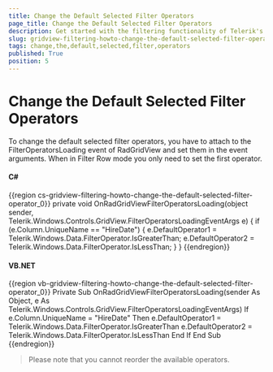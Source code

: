 ```yaml
---
title: Change the Default Selected Filter Operators
page_title: Change the Default Selected Filter Operators
description: Get started with the filtering functionality of Telerik's WPF DataGrid and learn how to change the default selected filter operators.
slug: gridview-filtering-howto-change-the-default-selected-filter-operator
tags: change,the,default,selected,filter,operators
published: True
position: 5
---
```


# Change the Default Selected Filter Operators

To change the default selected filter operators, you have to attach to the FilterOperatorsLoading event of RadGridView and set them in the event arguments. When in Filter Row mode you only need to set the first operator.

#### __C#__

{{region cs-gridview-filtering-howto-change-the-default-selected-filter-operator_0}}
	private void OnRadGridViewFilterOperatorsLoading(object sender, Telerik.Windows.Controls.GridView.FilterOperatorsLoadingEventArgs e)
	{
	    if (e.Column.UniqueName == "HireDate")
	    {
	        e.DefaultOperator1 = Telerik.Windows.Data.FilterOperator.IsGreaterThan;
	        e.DefaultOperator2 = Telerik.Windows.Data.FilterOperator.IsLessThan;
	    }
	}
{{endregion}}

#### __VB.NET__

{{region vb-gridview-filtering-howto-change-the-default-selected-filter-operator_0}}
	Private Sub OnRadGridViewFilterOperatorsLoading(sender As Object, e As Telerik.Windows.Controls.GridView.FilterOperatorsLoadingEventArgs)
	    If e.Column.UniqueName = "HireDate" Then
	        e.DefaultOperator1 = Telerik.Windows.Data.FilterOperator.IsGreaterThan
	        e.DefaultOperator2 = Telerik.Windows.Data.FilterOperator.IsLessThan
	    End If
	End Sub
{{endregion}}

>Please note that you cannot reorder the available operators.

